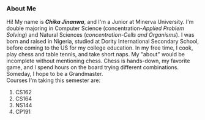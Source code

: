 ### About Me
Hi! My name is ***Chika Jinanwa***, and I'm a Junior at Minerva University. I'm double majoring in Computer Science (concentration-*Applied Problem Solving*) and Natural Sciences (*concentration-Cells and Organisms*). I was born and raised in Nigeria, studied at Dority International Secondary School, before coming to the US for my college education. In my free time, I cook, play chess and table tennis, and take short naps. My "about" would be incomplete without mentioning chess. Chess is hands-down, my favorite game, and I spend hours on the board trying different combinations. Someday, I hope to be a Grandmaster. <br>
Courses I'm taking this semester are: <br>
1. CS162
2. CS164
3. NS144
4. CP191
